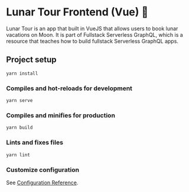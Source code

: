 # Lunar Tour Frontend (Vue) 🦚

Lunar Tour is an app that built in VueJS that allows users to book lunar vacations on Moon. It is part of Fullstack Serverless GraphQL, which is a resource that teaches how to build fullstack Serverless GraphQL apps.

## Project setup

```
yarn install
```

### Compiles and hot-reloads for development

```
yarn serve
```

### Compiles and minifies for production

```
yarn build
```

### Lints and fixes files

```
yarn lint
```

### Customize configuration

See [Configuration Reference](https://cli.vuejs.org/config/).
